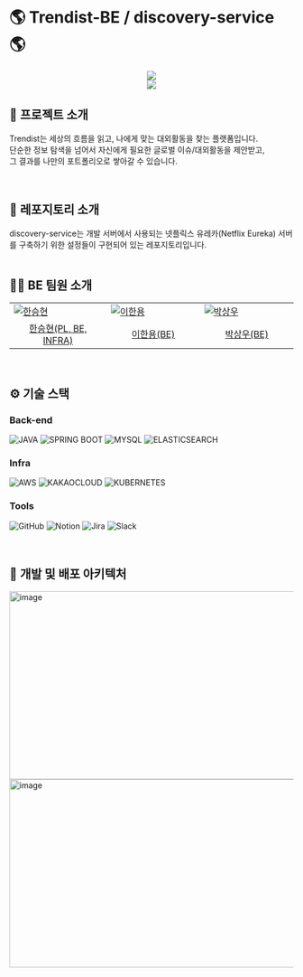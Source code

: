 # 🌎 Trendist-BE / discovery-service 🌎
<div align="center">

<!-- logo -->
<img src="https://github.com/user-attachments/assets/5cc99b57-77bd-4bf6-973f-c62bbc5dd0fa"/>
<br/> <img src="https://img.shields.io/badge/프로젝트 기간-2025.04.~2025.06.-fab2ac?style=flat&logo=&logoColor=white" />

</div> 

## 📝 프로젝트 소개
Trendist는 세상의 흐름을 읽고, 나에게 맞는 대외활동을 찾는 플랫폼입니다. <br/>
단순한 정보 탐색을 넘어서 자신에게 필요한 글로벌 이슈/대외활동을 제안받고, <br/>
그 결과를 나만의 포트폴리오로 쌓아갈 수 있습니다.

<br />

## 📝 레포지토리 소개
discovery-service는 개발 서버에서 사용되는 넷플릭스 유레카(Netflix Eureka) 서버를 구축하기 위한 설정들이 구현되어 있는 레포지토리입니다. <br/>
<br>

## 🙋‍♀️ BE 팀원 소개
<table>
  <tr>
    <td width="200px">
      <a href="https://github.com/1winhyun" target="_blank">
      <img src="https://avatars.githubusercontent.com/u/140399766?v=4" alt="한승현" />
      </a>
    </td>
    <td width="200px">
      <a href="https://github.com/yong203" target="_blank">  
      <img src="https://avatars.githubusercontent.com/u/183721396?v=4" alt="이한용" />  
      </a>  
    </td>
    <td width="200px">
      <a href="https://github.com/swp1017" target="_blank">
      <img src="https://avatars.githubusercontent.com/u/112529378?v=4" alt="박상우" />
      </a>
    </td>
  </tr>
  <tr>
    <td align="center">
      <a  href="https://github.com/1winhyun" target="_blank">
        한승현(PL, BE, INFRA)
      </a>
    </td>
    <td align="center">
      <a href="https://github.com/yong203" target="_blank">
        이한용(BE)
      </a>
    </td>
    <td align="center">
      <a  href="https://github.com/swp1017" target="_blank">
        박상우(BE)
      </a>
    </td>
  </tr>
</table>

<br />

## ⚙ 기술 스택

### Back-end
![JAVA](https://img.shields.io/badge/java-%23ED8B00.svg?style=for-the-badge&logo=openjdk&logoColor=white)
![SPRING BOOT](https://img.shields.io/badge/spring_boot-%236DB33F.svg?style=for-the-badge&logo=spring-boot&logoColor=white)
![MYSQL](https://img.shields.io/badge/mysql-4479A1?style=for-the-badge&logo=mysql&logoColor=white)
![ELASTICSEARCH](https://img.shields.io/badge/elasticsearch-green?style=for-the-badge&logo=elasticsearch)

### Infra
![AWS](https://img.shields.io/badge/AWS-232F3E?style=for-the-badge&logo=amazonwebservices&logoColor=white)
![KAKAOCLOUD](https://img.shields.io/badge/KakaoCloud-yellow?style=for-the-badge&logo=kakao&logoColor=black)
![KUBERNETES](https://img.shields.io/badge/Kubernetes-blue?style=for-the-badge&logo=Kubernetes&logoColor=white)

### Tools  
![GitHub](https://img.shields.io/badge/GitHub-181717?style=for-the-badge&logo=github&logoColor=white)
![Notion](https://img.shields.io/badge/Notion-000000?style=for-the-badge&logo=notion&logoColor=white)
![Jira](https://img.shields.io/badge/Jira-0052CC?style=for-the-badge&logo=jira&logoColor=white)
![Slack](https://img.shields.io/badge/Slack-4A154B?style=for-the-badge&logo=slack&logoColor=white)

<br />

## 🔨 개발 및 배포 아키텍처
<img width="569" height="333" alt="image" src="https://github.com/user-attachments/assets/169ca8c8-1b44-4659-9218-8d504dfe8364" />  
<img width="569" height="333" alt="image" src="https://github.com/user-attachments/assets/539749cb-31c7-47b0-b6db-82825a33beb3" />

<br />
